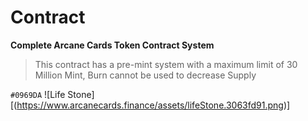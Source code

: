 # Contract
**Complete Arcane Cards Token Contract System**

> This contract has a pre-mint system with a maximum limit of 30 Million Mint, Burn cannot be used to decrease Supply

`#0969DA` ![Life Stone][(https://www.arcanecards.finance/assets/lifeStone.3063fd91.png)]

